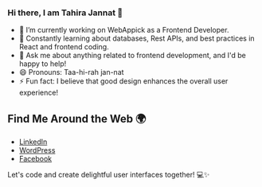 ### Hi there, I am Tahira Jannat 👋

- 🔭 I’m currently working on WebAppick as a Frontend Developer.
- 🌱 Constantly learning about databases, Rest APIs, and best practices in React and frontend coding.
- 💬 Ask me about anything related to frontend development, and I'd be happy to help!
- 😄 Pronouns: Taa-hi-rah jan-nat
- ⚡ Fun fact: I believe that good design enhances the overall user experience!


## Find Me Around the Web 🌍
- [LinkedIn](https://www.linkedin.com/in/your-linkedin-profile)
- [WordPress](https://yourwordpresswebsite.com)
- [Facebook](https://www.facebook.com/your-facebook-profile)

Let's code and create delightful user interfaces together! 💻✨


